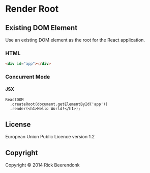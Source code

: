 # Render Root

## Existing DOM Element

Use an existing DOM element as the root for the React application.

### HTML

```HTML
<div id="app"></div>
```

### Concurrent Mode

#### JSX

```JSX
ReactDOM
  .createRoot(document.getElementById('app'))
  .render(<h1>Hello World!</h1>);
```

## License

European Union Public Licence version 1.2

## Copyright

Copyright © 2014 Rick Beerendonk
